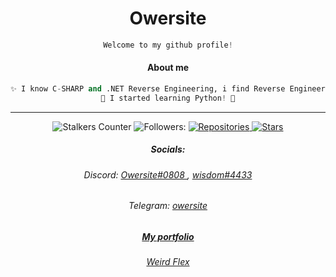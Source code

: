 
<h1 align="center"> Owersite </h1>

<div align="center">
 
```python
Welcome to my github profile!

```

</div>



<div align="center">
  
#### About me

</h1>

```python
✨ I know C-SHARP and .NET Reverse Engineering, i find Reverse Engineering magical. ✨
🌴 I started learning Python! 🌴
```


***









![Stalkers Counter](https://badges.pufler.dev/visits/Owersite/Owersite?style=for-the-badge&color=red&logo=elixir&logoColor=red&label=Stalkers+Counter)
![Followers:](https://img.shields.io/github/followers/owersite?style=for-the-badge&color=red&logo=elixir&logoColor=red)
<a href="https://github.com/owersite?tab=repositories">
      <img src="https://badges.pufler.dev/repos/owersite?style=for-the-badge&logo=elixir&logoColor=red&color=red&cacheSeconds=3600" alt="Repositories"/>
    </a>
    <a href="https://github.com/owersite">
      <img src="https://img.shields.io/github/stars/owersite?color=red&logo=elixir&logoColor=red&style=for-the-badge&cacheSeconds=3600" alt="Stars"/>
    </a>



##### Socials:
###### Discord: <a href="https://raw.githubusercontent.com/owersite/owersite/master/discord1.png"> Owersite#0808 </a> , <a href="https://raw.githubusercontent.com/owersite/owersite/master/wisdom.png">wisdom#4433 </a>
###### Telegram: <a href="https://t.me/owersite/"> owersite </a>
##### <a href="https://owersite.net/">My portfolio </a>

###### <a href="https://raw.githubusercontent.com/owersite/owersite/master/flex.gif"> Weird Flex </a>
